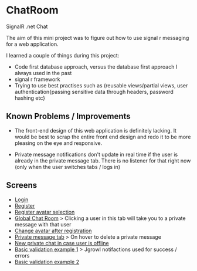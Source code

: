 # ChatRoom
SignalR .net Chat 

The aim of this mini project was to figure out how to use signal r messaging for a web application. 

I learned a couple of things during this project:

- Code first database approach, versus the database first approach I always used in the past
- signal r framework 
- Trying to use best practises such as (reusable views/partial views, user authentication{passing sensitive data through headers, password hashing etc}

## Known Problems / Improvements

- The front-end design of this web application is definitely lacking. It would be best to scrap the entire front end design and redo it to be more pleasing on the eye and responsive.

- Private message notifications don't update in real time if the user is already in the private message tab. There is no listener for that right now (only when the user switches tabs / logs in) 

## Screens

- [Login](https://imgur.com/HabnXcJ)
- [Register](https://imgur.com/IToqQAn)
- [Register avatar selection](https://imgur.com/bISiMAt)
- [Global Chat Room](https://imgur.com/ArPAHz0) > Clicking a user in this tab will take you to a private message with that user
- [Change avatar after registration](https://imgur.com/ArPAHz0)
- [Private message tab](https://imgur.com/X8YjeOV) > On hover to delete a private message
- [New private chat in case user is offline](https://imgur.com/X8YjeOV) 
- [Basic validation example 1](https://imgur.com/IToqQAn) > Jgrowl notifactions used for success / errors
- [Basic validation example 2](https://imgur.com/IToqQAn)





